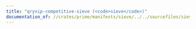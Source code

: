 ```yaml
---
title: "qryxip-competitive-sieve (<code>sieve</code>)"
documentation_of: //crates/prime/manifests/sieve/../../sourcefiles/sieve.rs
---
```


